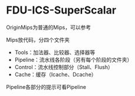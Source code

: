 # FDU-ICS-SuperScalar

OriginMips为普通的Mips，可以参考

Mips放代码，分四个文件夹

- Tools：加法器、比较器、选择器等
- Pipeline：流水线各阶段（另有每个阶段的文件夹）
- Control：流水线控制部分（Stall、Flush）
- Cache：缓存（Icache、Dcache）

Pipeline各部分的提示可看Pipeline